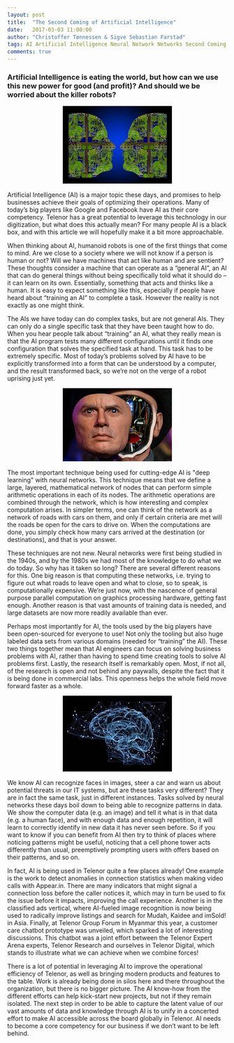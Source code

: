 ```yaml
---
layout: post
title:  "The Second Coming of Artificial Intelligence"
date:   2017-03-03 11:00:00
author: "Christoffer Tønnessen & Sigve Sebastian Farstad"
tags: AI Artificial Intelligence Neural Network Networks Second Coming
comments: true
---
```


### Artificial Intelligence is eating the world, but how can we use this new power for good (and profit)? And should we be worried about the killer robots?

<div style="text-align:center">
<img src="/images/ai-post-img-0.jpg" alt="AI"/>
</div>

Artificial Intelligence (AI) is a major topic these days, and promises to help businesses achieve their goals of optimizing their operations.
Many of today’s big players like Google and Facebook have AI as their core competency.
Telenor has a great potential to leverage this technology in our digitization, but what does this actually mean?
For many people AI is a black box, and with this article we will hopefully make it a bit more approachable.

When thinking about AI, humanoid robots is one of the first things that come to mind.
Are we close to a society where we will not know if a person is human or not?
Will we have machines that act like human and are sentient?
These thoughts consider a machine that can operate as a “general AI”, an AI that can do general things without being specifically told what it should do – it can learn on its own.
Essentially, something that acts and thinks like a human.
It is easy to expect something like this, especially if people have heard about “training an AI” to complete a task.
However the reality is not exactly as one might think.

The AIs we have today can do complex tasks, but are not general AIs.
They can only do a single specific task that they have been taught how to do.
When you hear people talk about “training” an AI, what they really mean is that the AI program tests many different configurations until it finds one configuration that solves the specified task at hand.
This task has to be extremely specific.
Most of today’s problems solved by AI have to be explicitly transformed into a form that can be understood by a computer, and the result transformed back, so we’re not on the verge of a robot uprising just yet.

<!--more-->

<div style="text-align:center">
<img src="/images/ai-post-img-1.png" alt="Robots!"/>
</div>

The most important technique being used for cutting-edge AI is "deep learning" with neural networks.
This technique means that we define a large, layered, mathematical network of nodes that can perform simple arithmetic operations in each of its nodes.
The arithmetic operations are combined through the network, which is how interesting and complex computation arises.
In simpler terms, one can think of the network as a network of roads with cars on them, and only if certain criteria are met will the roads be open for the cars to drive on.
When the computations are done, you simply check how many cars arrived at the destination (or destinations), and that is your answer.

These techniques are not new.
Neural networks were first being studied in the 1940s, and by the 1980s we had most of the knowledge to do what we do today.
So why has it taken so long?
There are several different reasons for this.
One big reason is that computing these networks, i.e. trying to figure out what roads to leave open and what to close, so to speak, is computationally expensive.
We’re just now, with the nascence of general purpose parallel computation on graphics processing hardware, getting fast enough.
Another reason is that vast amounts of training data is needed, and large datasets are now more readily available than ever.

Perhaps most importantly for AI, the tools used by the big players have been open-sourced for everyone to use!
Not only the tooling but also huge labeled data sets from various domains (needed for “training” the AI).
These two things together mean that AI engineers can focus on solving business problems with AI, rather than having to spend time creating tools to solve AI problems first.
Lastly, the research itself is remarkably open.
Most, if not all, of the research is open and not behind any paywalls, despite the fact that it is being done in commercial labs.
This openness helps the whole field move forward faster as a whole.

<div style="text-align:center">
<img src="/images/ai-post-img-2.jpg" alt="Network"/>
</div>

We know AI can recognize faces in images, steer a car and warn us about potential threats in our IT systems, but are these tasks very different? They are in fact the same task, just in different instances.
Tasks solved by neural networks these days boil down to being able to recognize patterns in data.
We show the computer data (e.g. an image) and tell it what is in that data (e.g. a human face), and with enough data and enough repetition, it will learn to correctly identify in new data it has never seen before.
So if you want to know if you can benefit from AI then try to think of places where noticing patterns might be useful, noticing that a cell phone tower acts differently than usual, preemptively prompting users with offers based on their patterns, and so on.

In fact, AI is being used in Telenor quite a few places already! One example is the work to detect anomalies in connection statistics when making video calls with Appear.in.
There are many indicators that might signal a connection loss before the caller notices it, which may in turn be used to fix the issue before it impacts, improving the call experience.
Another is in the classified ads vertical, where AI-fueled image recognition is now being used to radically improve listings and search for Mudah, Kaidee and imSold! in Asia.
Finally, at Telenor Group Forum in Myanmar this year, a customer care chatbot prototype was unveiled, which sparked a lot of interesting discussions.
This chatbot was a joint effort between the Telenor Expert Arena experts, Telenor Research and ourselves in Telenor Digital, which stands to illustrate what we can achieve when we combine forces!

There is a lot of potential in leveraging AI to improve the operational efficiency of Telenor, as well as bringing modern products and features to the table.
Work is already being done in silos here and there throughout the organization, but there is no bigger picture.
The AI know-how from the different efforts can help kick-start new projects, but not if they remain isolated.
The next step in order to be able to capture the latent value of our vast amounts of data and knowledge through AI is to unify in a concerted effort to make AI accessible across the board globally in Telenor.
AI needs to become a core competency for our business if we don’t want to be left behind.
